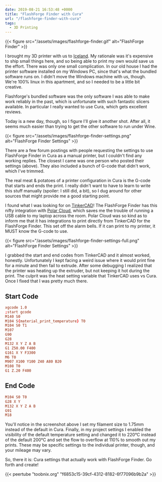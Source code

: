 ```yaml
---
date: 2019-08-21 16:53:48 +0000
title: "FlashForge Finder with Cura"
url: "/flashforge-finder-with-cura"
tags:
  - 3D Printing
---
```


{{< figure src="/assets/images/flashforge-finder.gif" alt="FlashForge Finder" >}}

I brought my 3D printer with us to
[Iceland](https://blog.tomasino.org/tags/iceland). My rationale was it's
expensive to ship small things here, and so being able to print my own
would save us the effort. There was only one small complication. In our
old house I had the printer software installed on my Windows PC, since
that's what the bundled software runs on. I didn't move the Windows
machine with us, though. We're 100% linux in this apartment, and so
I needed to be a little bit creative.

Flashforge's bundled software was the only software I was able to make
work reliably in the past, which is unfortunate with such fantastic
slicers available. In particular I really wanted to use Cura, which gets
excellent reviews.

Today is a new day, though, so I figure I'll give it another shot. After
all, it seems much easier than trying to get the other software to run
under Wine.


{{< figure src="/assets/images/flashforge-finder-settings.png" alt="FlashForge Finder Settings" >}}

There are a few forum postings with people requesting the settings to use
FlashForge Finder in Cura as a manual printer, but I couldn't find any
working replies. The closest I came was one person who posted their
settings (above). They also included a bunch of G-code that didn't work,
which I've trimmed.

The real meat & potatoes of a printer configuration in Cura is the G-code
that starts and ends the print. I really didn't want to have to learn to
write this stuff manually (spoiler: I still did, a bit), so I dug around
for other sources that might provide me a good starting point.

I found what I was looking for on
[TinkerCAD](https://www.tinkercad.com/)! The FlashForge Finder has this
nifty integration with [Polar Cloud](https://polar3d.com), which saves me
the trouble of running a USB cable to my laptop across the room. Polar
Cloud was so kind as to inform me that it has integrations to print
directly from TinkerCAD for the FlashForge Finder. This set off the alarm
bells. If it can print to my printer, it MUST know the G-code to use.


{{< figure src="/assets/images/flashforge-finder-settings-full.png" alt="FlashForge Finder Settings" >}}

I grabbed the start and end codes from TinkerCAD and it almost worked,
honestly. Unfortunately I kept facing a weird issue where it would print
fine for a minute and then fail to extrude. After some debugging
I realized that the printer was heating up the extruder, but not keeping
it hot during the print. The culprit was the heat setting variable that
TinkerCAD uses vs Cura. Once I fixed that I was pretty much there.

## Start Code

```conf
xgcode 1.0
;start gcode
M140 S0
M104 S{material_print_temperature} T0
M104 S0 T1
M107
G90
G28
M132 X Y Z A B
G1 Z50.00 F400
G161 X Y F3300
M6 T0
M907 X100 Y100 Z40 A80 B20
M108 T0
G1 Z.20 F400
```

## End Code

```conf
M104 S0 T0
G28 X Y
M132 X Y Z A B
G91
M18
```

You'll notice in the screenshot above I set my filament size to 1.75mm
instead of the default in Cura. Finally, in my project settings I enabled
the visibility of the default temperature setting and changed it to 220°C
instead of the default 200°C and set the flow to overflow at 110% to
smooth out my prints. These may be specific settings to the individual
printer, though, and your mileage may vary.

So, there it is: Cura settings that actually work with FlashForge Finder.
Go forth and create!

{{< peertube "toobnix.org" "f6853c15-39cf-4312-8182-6f77096b9b2a" >}}

